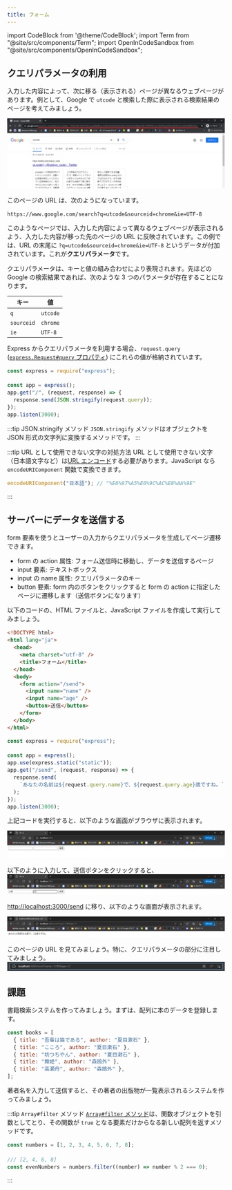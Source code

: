 ```yaml
---
title: フォーム
---
```


import CodeBlock from '@theme/CodeBlock';
import Term from "@site/src/components/Term";
import OpenInCodeSandbox from "@site/src/components/OpenInCodeSandbox";

## クエリパラメータの利用

入力した内容によって、次に移る（表示される）ページが異なるウェブページがあります。例として、Google で `utcode` と検索した際に表示される検索結果のページを考えてみましょう。

![クエリパラメータ](./query-parameter.png)

このページの URL は、次のようになっています。

```
https://www.google.com/search?q=utcode&sourceid=chrome&ie=UTF-8
```

このようなページでは、入力した内容によって異なるウェブページが表示されるよう、入力した内容が移った先のページの URL に反映されています。この例では、URL の末尾に `?q=utcode&sourceid=chrome&ie=UTF-8` というデータが付加されています。これが**クエリパラメータ**です。

クエリパラメータは、キーと値の組み合わせにより表現されます。先ほどの Google の検索結果であれば、次のような 3 つのパラメータが存在することになります。

| キー       | 値       |
| ---------- | -------- |
| `q`        | `utcode` |
| `sourceid` | `chrome` |
| `ie`       | `UTF-8`  |

Express からクエリパラメータを利用する場合、`request.query` ([`express.Request#query` プロパティ](https://expressjs.com/ja/api.html#req.query)) にこれらの値が格納されています。

```javascript title="main.js"
const express = require("express");

const app = express();
app.get("/", (request, response) => {
  response.send(JSON.stringify(request.query));
});
app.listen(3000);
```

:::tip JSON.stringify メソッド
`JSON.stringify` メソッドはオブジェクトを JSON 形式の文字列に変換するメソッドです。
:::

:::tip URL として使用できない文字の対処方法
URL として使用できない文字（日本語文字など）は[URL エンコード](https://ja.wikipedia.org/wiki/%E3%83%91%E3%83%BC%E3%82%BB%E3%83%B3%E3%83%88%E3%82%A8%E3%83%B3%E3%82%B3%E3%83%BC%E3%83%87%E3%82%A3%E3%83%B3%E3%82%B0)する必要があります。JavaScript なら `encodeURIComponent` 関数で変換できます。

```javascript
encodeURIComponent("日本語"); // "%E6%97%A5%E6%9C%AC%E8%AA%9E"
```
:::

## サーバーにデータを送信する

form 要素を使うとユーザーの入力からクエリパラメータを生成してページ遷移できます。

- form の action 属性: フォーム送信時に移動し、データを送信するページ
- input 要素: テキストボックス
- input の name 属性: クエリパラメータのキー
- button 要素: form 内のボタンをクリックすると form の action に指定したページに遷移します（送信ボタンになります）

以下のコードの、HTML ファイルと、JavaScript ファイルを作成して実行してみましょう。

```html title="static/index.html"
<!DOCTYPE html>
<html lang="ja">
  <head>
    <meta charset="utf-8" />
    <title>フォーム</title>
  </head>
  <body>
    <form action="/send">
      <input name="name" />
      <input name="age" />
      <button>送信</button>
    </form>
  </body>
</html>
```

```javascript title="main.js"
const express = require("express");

const app = express();
app.use(express.static("static"));
app.get("/send", (request, response) => {
  response.send(
    `あなたの名前は${request.query.name}で、${request.query.age}歳ですね。`
  );
});
app.listen(3000);
```

<OpenInCodeSandbox path="/docs/3-web-servers/06-form/_samples/send-data-to-server" />

上記コードを実行すると、以下のような画面がブラウザに表示されます。

![初めの画面](./form-example-1.png)

以下のように入力して、送信ボタンをクリックすると、
![初めの画面に入力](./form-example-2.png)

[http://localhost:3000/send](http://localhost:3000/send) に移り、以下のような画面が表示されます。

![http://localhost:3000/send](./form-example-3.png)

このページの URL を見てみましょう。特に、クエリパラメータの部分に注目してみましょう。
![URLのクエリパラメータ](form-url.png)

## 課題

書籍検索システムを作ってみましょう。まずは、配列に本のデータを登録します。

```javascript
const books = [
  { title: "吾輩は猫である", author: "夏目漱石" },
  { title: "こころ", author: "夏目漱石" },
  { title: "坊つちやん", author: "夏目漱石" },
  { title: "舞姫", author: "森鴎外" },
  { title: "高瀬舟", author: "森鴎外" },
];
```

著者名を入力して送信すると、その著者の出版物が一覧表示されるシステムを作ってみましょう。

:::tip `Array#filter` メソッド
[`Array#filter` メソッド](https://developer.mozilla.org/ja/docs/Web/JavaScript/Reference/Global_Objects/Array/filter)は、関数オブジェクトを引数としてとり、その関数が `true` となる要素だけからなる新しい配列を返すメソッドです。

```javascript
const numbers = [1, 2, 3, 4, 5, 6, 7, 8];

/// [2, 4, 6, 8]
const evenNumbers = numbers.filter((number) => number % 2 === 0);
```
:::
